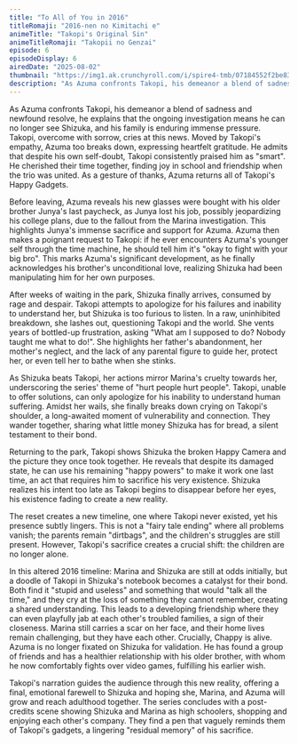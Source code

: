 ```yaml
---
title: "To All of You in 2016"
titleRomaji: "2016-nen no Kimitachi e"
animeTitle: "Takopi's Original Sin"
animeTitleRomaji: "Takopii no Genzai"
episode: 6
episodeDisplay: 6
airedDate: "2025-08-02"
thumbnail: "https://img1.ak.crunchyroll.com/i/spire4-tmb/07184552f2be832275d0f38d0c03c2e91754054256_full.jpg"
description: "As Azuma confronts Takopi, his demeanor a blend of sadness and newfound resolve, he explains that the ongoing investigation means he can no longer see Shizuka, and his family is enduring immense pressure. Takopi, overcome with sorrow, cries at this news. Moved by Takopi's empathy, Azuma too breaks down, expressing heartfelt gratitude. He admits that despite his own self-doubt, Takopi consistently praised him as "smart". He cherished their time together, finding joy in school and friendship when the trio was united. As a gesture of thanks, Azuma returns all of Takopi's Happy Gadgets."
---
```


As Azuma confronts Takopi, his demeanor a blend of sadness and newfound resolve, he explains that the ongoing investigation means he can no longer see Shizuka, and his family is enduring immense pressure. Takopi, overcome with sorrow, cries at this news. Moved by Takopi's empathy, Azuma too breaks down, expressing heartfelt gratitude. He admits that despite his own self-doubt, Takopi consistently praised him as "smart". He cherished their time together, finding joy in school and friendship when the trio was united. As a gesture of thanks, Azuma returns all of Takopi's Happy Gadgets.

Before leaving, Azuma reveals his new glasses were bought with his older brother Junya's last paycheck, as Junya lost his job, possibly jeopardizing his college plans, due to the fallout from the Marina investigation. This highlights Junya's immense sacrifice and support for Azuma. Azuma then makes a poignant request to Takopi: if he ever encounters Azuma's younger self through the time machine, he should tell him it's "okay to fight with your big bro". This marks Azuma's significant development, as he finally acknowledges his brother's unconditional love, realizing Shizuka had been manipulating him for her own purposes.

After weeks of waiting in the park, Shizuka finally arrives, consumed by rage and despair. Takopi attempts to apologize for his failures and inability to understand her, but Shizuka is too furious to listen. In a raw, uninhibited breakdown, she lashes out, questioning Takopi and the world. She vents years of bottled-up frustration, asking "What am I supposed to do? Nobody taught me what to do!". She highlights her father's abandonment, her mother's neglect, and the lack of any parental figure to guide her, protect her, or even tell her to bathe when she stinks.

As Shizuka beats Takopi, her actions mirror Marina's cruelty towards her, underscoring the series' theme of "hurt people hurt people". Takopi, unable to offer solutions, can only apologize for his inability to understand human suffering. Amidst her wails, she finally breaks down crying on Takopi's shoulder, a long-awaited moment of vulnerability and connection. They wander together, sharing what little money Shizuka has for bread, a silent testament to their bond.

Returning to the park, Takopi shows Shizuka the broken Happy Camera and the picture they once took together. He reveals that despite its damaged state, he can use his remaining "happy powers" to make it work one last time, an act that requires him to sacrifice his very existence. Shizuka realizes his intent too late as Takopi begins to disappear before her eyes, his existence fading to create a new reality.

The reset creates a new timeline, one where Takopi never existed, yet his presence subtly lingers. This is not a "fairy tale ending" where all problems vanish; the parents remain "dirtbags", and the children's struggles are still present. However, Takopi's sacrifice creates a crucial shift: the children are no longer alone.

In this altered 2016 timeline: Marina and Shizuka are still at odds initially, but a doodle of Takopi in Shizuka's notebook becomes a catalyst for their bond. Both find it "stupid and useless" and something that would "talk all the time," and they cry at the loss of something they cannot remember, creating a shared understanding. This leads to a developing friendship where they can even playfully jab at each other's troubled families, a sign of their closeness. Marina still carries a scar on her face, and their home lives remain challenging, but they have each other. Crucially, Chappy is alive. Azuma is no longer fixated on Shizuka for validation. He has found a group of friends and has a healthier relationship with his older brother, with whom he now comfortably fights over video games, fulfilling his earlier wish.

Takopi's narration guides the audience through this new reality, offering a final, emotional farewell to Shizuka and hoping she, Marina, and Azuma will grow and reach adulthood together. The series concludes with a post-credits scene showing Shizuka and Marina as high schoolers, shopping and enjoying each other's company. They find a pen that vaguely reminds them of Takopi's gadgets, a lingering "residual memory" of his sacrifice.
